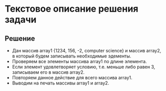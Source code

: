 
# Текстовое описание решения задачи
## Решение
* Дан массив array1 {1234, 156, -2, computer science} и массив array2, в который будем записывать необходимые эдементы.
* Проверяем все элементы массива array1 по длине элемента.
* Если элемент удовлетворяет условию, т.е. меньше либо равен 3, записываем его в массив array2.
* Повторяем данное действие для всего массива array1.
* Выводим на печать массивы array1 и array2.
